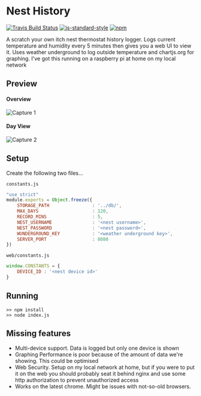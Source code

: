 # Nest History

[![Travis Build Status](https://img.shields.io/travis/Thomas101/nest_history.svg)](http://travis-ci.org/Thomas101/react-native-fence-html)
[![js-standard-style](https://img.shields.io/badge/code%20style-standard-brightgreen.svg)](http://standardjs.com/)
[![npm](https://img.shields.io/badge/license-BSD--2--Clause-blue.svg)](https://github.com/Thomas101/nest_history/blob/master/LICENSEl)

A scratch your own itch nest thermostat history logger. Logs current temperature and humidity every 5 minutes then gives you a web UI to view it. Uses weather underground to log outside temperature and chartjs.org for graphing. I've got this running on a raspberry pi at home on my local network

## Preview
#### Overview
![Capture 1](https://raw.githubusercontent.com/Thomas101/nest_history/master/capture1.png "Capture 1")

#### Day View
![Capture 2](https://raw.githubusercontent.com/Thomas101/nest_history/master/capture2.png "Capture 2")

## Setup
Create the following two files...

`constants.js`
```js
"use strict"
module.exports = Object.freeze({
	STORAGE_PATH 				: '../db/',
	MAX_DAYS 					: 120,
	RECORD_MINS 				: 5,
	NEST_USERNAME 				: '<nest username>',
	NEST_PASSWORD				: '<nest password>',
	WUNDERGROUND_KEY 			: '<weather underground key>',
	SERVER_PORT 				: 8080
})
```

`web/constants.js`
```js
window.CONSTANTS = {
	DEVICE_ID : '<nest device id>'
}
```

## Running
```
>> npm install
>> node index.js
```

## Missing features
* Multi-device support. Data is logged but only one device is shown
* Graphing Performance is poor because of the amount of data we're showing. This could be optimised
* Web Security. Setup on my local network at home, but if you were to put it on the web you should probably seat it behind nginx and use some http authorization to prevent unauthorized access
* Works on the latest chrome. Might be issues with not-so-old browsers.
